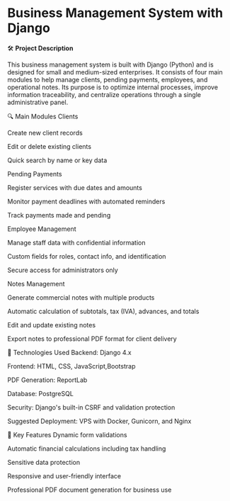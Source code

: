 # Business Management System with Django

🛠️ **Project Description**

This business management system is built with Django (Python) and is designed for small and medium-sized enterprises. It consists of four main modules to help manage clients, pending payments, employees, and operational notes. Its purpose is to optimize internal processes, improve information traceability, and centralize operations through a single administrative panel.

🔍 Main Modules
Clients

Create new client records

Edit or delete existing clients

Quick search by name or key data

Pending Payments

Register services with due dates and amounts

Monitor payment deadlines with automated reminders

Track payments made and pending

Employee Management

Manage staff data with confidential information

Custom fields for roles, contact info, and identification

Secure access for administrators only

Notes Management

Generate commercial notes with multiple products

Automatic calculation of subtotals, tax (IVA), advances, and totals

Edit and update existing notes

Export notes to professional PDF format for client delivery

💼 Technologies Used
Backend: Django 4.x

Frontend: HTML, CSS, JavaScript,Bootstrap

PDF Generation: ReportLab

Database:  PostgreSQL

Security: Django's built-in CSRF and validation protection

Suggested Deployment: VPS with Docker, Gunicorn, and Nginx

📸 Key Features
Dynamic form validations

Automatic financial calculations including tax handling

Sensitive data protection

Responsive and user-friendly interface

Professional PDF document generation for business use

